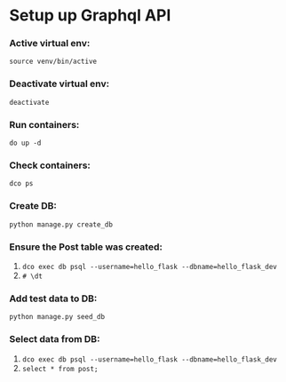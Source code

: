# Setup up Graphql API

### Active virtual env:
`source venv/bin/active`

### Deactivate virtual env:
`deactivate`

### Run containers:
`do up -d`

### Check containers:
`dco ps`

### Create DB:
`python manage.py create_db`

### Ensure the Post table was created:
1. `dco exec db psql --username=hello_flask --dbname=hello_flask_dev`
2. `# \dt`

### Add test data to DB:
`python manage.py seed_db`

### Select data from DB:
1. `dco exec db psql --username=hello_flask --dbname=hello_flask_dev`
2. `select * from post;`